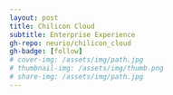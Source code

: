 ```yaml
---
layout: post
title: Chilicon Cloud
subtitle: Enterprise Experience
gh-repo: neurio/chilicon_cloud
gh-badge: [follow]
# cover-img: /assets/img/path.jpg
# thumbnail-img: /assets/img/thumb.png
# share-img: /assets/img/path.jpg
---
```


